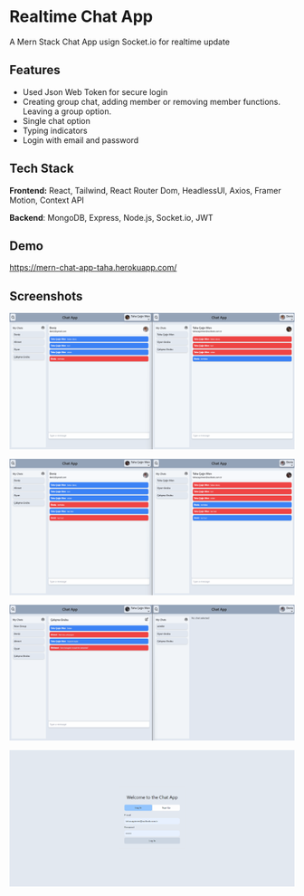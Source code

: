
# Realtime Chat App
A Mern Stack Chat App usign Socket.io for realtime update

## Features

- Used Json Web Token for secure login
- Creating group chat, adding member or removing member functions. Leaving a group option.
- Single chat option
- Typing indicators
- Login with email and password





## Tech Stack

**Frontend:** React, Tailwind, React Router Dom, HeadlessUI, Axios, Framer Motion, Context API

**Backend**: MongoDB, Express, Node.js, Socket.io, JWT

## Demo

https://mern-chat-app-taha.herokuapp.com/


## Screenshots

![App Screenshot](https://github.com/tahacagrimen/chat-app/blob/master/gifs/47.gif)

![App Screenshot](https://github.com/tahacagrimen/chat-app/blob/master/gifs/48.gif)

![App Screenshot](https://github.com/tahacagrimen/chat-app/blob/master/gifs/49.gif)

![App Screenshot](https://github.com/tahacagrimen/chat-app/blob/master/gifs/50.gif)




